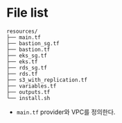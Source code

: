# File list
```
resources/
├── main.tf
├── bastion_sg.tf
├── bastion.tf
├── eks_sg.tf
├── eks.tf
├── rds_sg.tf
├── rds.tf
├── s3_with_replication.tf
├── variables.tf
├── outputs.tf
└── install.sh
```

- `main.tf`
provider와 VPC를 정의한다.
